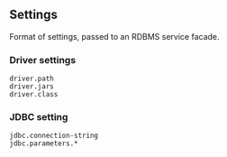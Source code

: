 Settings
--------

Format of settings, passed to an RDBMS service facade.


### Driver settings

```      
driver.path
driver.jars
driver.class
```


### JDBC setting

```              
jdbc.connection-string 
jdbc.parameters.*
```

